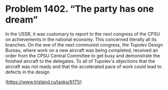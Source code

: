 # Problem 1402. “The party has one dream”

In the USSR, it was customary to report to the next congress of the CPSU on achievements in the national economy. This concerned literally all its branches. On the eve of the next communist congress, the Tupolev Design Bureau, where work on a new aircraft was being completed, received an order from the CPSU Central Committee to get busy and demonstrate the finished aircraft to the delegates. To all of Tupolev's objections that the aircraft was not ready and that the accelerated pace of work could lead to defects in the design

(https://www.trizland.ru/tasks/6171/)